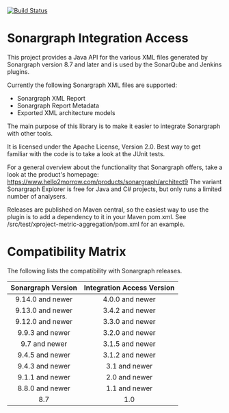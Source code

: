 [![Build Status](https://api.travis-ci.org/sonargraph/sonargraph-integration-access.svg)](https://travis-ci.org/sonargraph/sonargraph-integration-access)
# Sonargraph Integration Access

This project provides a Java API for the various XML files generated by Sonargraph version 8.7 and later and is used by the SonarQube and Jenkins plugins.

Currently the following Sonargraph XML files are supported:
- Sonargraph XML Report
- Sonargraph Report Metadata
- Exported XML architecture models

The main purpose of this library is to make it easier to integrate Sonargraph with other tools.
 
It is licensed under the Apache License, Version 2.0.
Best way to get familiar with the code is to take a look at the JUnit tests.

For a general overview about the functionality that Sonargraph offers, take a look at the product's homepage: <a href="https://www.hello2morrow.com/products/sonargraph/architect9">https://www.hello2morrow.com/products/sonargraph/architect9</a>
The variant Sonargraph Explorer is free for Java and C# projects, but only runs a limited number of analysers.

Releases are published on Maven central, so the easiest way to use the plugin is to add a dependency to it in your Maven pom.xml. 
See /src/test/xproject-metric-aggregation/pom.xml for an example.

# Compatibility Matrix

The following lists the compatibility with Sonargraph releases.

| Sonargraph Version | Integration Access Version | 
|:------------------:|:--------------------------:|
| 9.14.0 and newer   | 4.0.0 and newer            |
| 9.13.0 and newer   | 3.4.2 and newer            |
| 9.12.0 and newer   | 3.3.0 and newer            |
| 9.9.3 and newer    | 3.2.0 and newer            |
| 9.7 and newer      | 3.1.5 and newer            |
| 9.4.5 and newer    | 3.1.2 and newer            |
| 9.4.3 and newer    | 3.1 and newer              |
| 9.1.1 and newer    | 2.0 and newer              |
| 8.8.0 and newer    | 1.1 and newer              |
| 8.7                | 1.0                        | 
